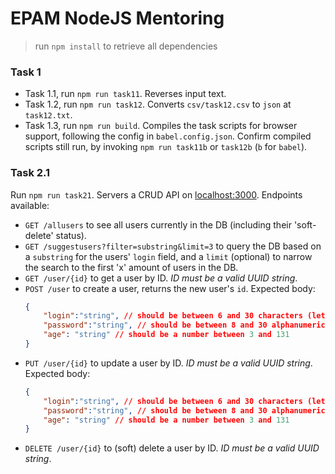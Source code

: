 # EPAM NodeJS Mentoring

> run `npm install` to retrieve all dependencies

### Task 1
- Task 1.1, run `npm run task11`. Reverses input text.
- Task 1.2, run `npm run task12`. Converts `csv/task12.csv` to `json` at `task12.txt`.
- Task 1.3, run `npm run build`. Compiles the task scripts for browser support, following the config in `babel.config.json`. Confirm compiled scripts still run, by invoking `npm run task11b` or `task12b` (`b` for `babel`).

### Task 2.1
Run `npm run task21`. Servers a CRUD API on [localhost:3000](localhost:3000). Endpoints available:
- `GET /allusers` to see all users currently in the DB (including their 'soft-delete' status).
- `GET /suggestusers?filter=substring&limit=3` to query the DB based on a `substring` for the users' `login` field, and a `limit` (optional) to narrow the search to the first 'x' amount of users in the DB.
- `GET /user/{id}` to get a user by ID. _ID must be a valid UUID string_.
- `POST /user` to create a user, returns the new user's `id`. Expected body:
    ```json
    {
        "login":"string", // should be between 6 and 30 characters (letters, digits or _), without spaces, and must start with a letter
        "password":"string", // should be between 8 and 30 alphanumeric characters (letters or digits) without punctuation or spaces'
        "age": "string" // should be a number between 3 and 131
    }
    ```
- `PUT /user/{id}` to update a user by ID. _ID must be a valid UUID string_.
    Expected body:
    ```json
    {
        "login":"string", // should be between 6 and 30 characters (letters, digits or _), without spaces, and must start with a letter
        "password":"string", // should be between 8 and 30 alphanumeric characters (letters or digits) without punctuation or spaces'
        "age": "string" // should be a number between 3 and 131
    }
    ```
- `DELETE /user/{id}` to (soft) delete a user by ID. _ID must be a valid UUID string_.
